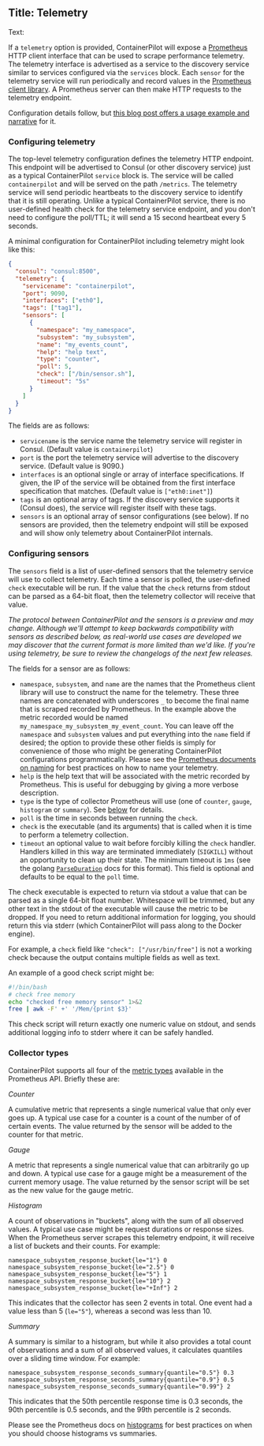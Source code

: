 Title: Telemetry
----
Text:

If a `telemetry` option is provided, ContainerPilot will expose a [Prometheus](http://prometheus.io) HTTP client interface that can be used to scrape performance telemetry. The telemetry interface is advertised as a service to the discovery service similar to services configured via the `services` block. Each `sensor` for the telemetry service will run periodically and record values in the [Prometheus client library](https://github.com/prometheus/client_golang). A Prometheus server can then make HTTP requests to the telemetry endpoint.

Configuration details follow, but [this blog post offers a usage example and narrative](https://www.joyent.com/blog/containerpilot-telemetry) for it.

### Configuring telemetry

The top-level telemetry configuration defines the telemetry HTTP endpoint. This endpoint will be advertised to Consul (or other discovery service) just as a typical ContainerPilot `service` block is. The service will be called `containerpilot` and will be served on the path `/metrics`. The telemetry service will send periodic heartbeats to the discovery service to identify that it is still operating. Unlike a typical ContainerPilot service, there is no user-defined health check for the telemetry service endpoint, and you don't need to configure the poll/TTL; it will send a 15 second heartbeat every 5 seconds.

A minimal configuration for ContainerPilot including telemetry might look like this:

```json
{
  "consul": "consul:8500",
  "telemetry": {
    "servicename": "containerpilot",
    "port": 9090,
    "interfaces": ["eth0"],
    "tags": ["tag1"],
    "sensors": [
      {
        "namespace": "my_namespace",
        "subsystem": "my_subsystem",
        "name": "my_events_count",
        "help": "help text",
        "type": "counter",
        "poll": 5,
        "check": ["/bin/sensor.sh"],
        "timeout": "5s"
      }
    ]
  }
}
```

The fields are as follows:

- `servicename` is the service name the telemetry service will register in Consul. (Default value is `containerpilot`)
- `port` is the port the telemetry service will advertise to the discovery service. (Default value is 9090.)
- `interfaces` is an optional single or array of interface specifications. If given, the IP of the service will be obtained from the first interface specification that matches. (Default value is `["eth0:inet"]`)
- `tags` is an optional array of tags. If the discovery service supports it (Consul does), the service will register itself with these tags.
- `sensors` is an optional array of sensor configurations (see below). If no sensors are provided, then the telemetry endpoint will still be exposed and will show only telemetry about ContainerPilot internals.

### Configuring sensors

The `sensors` field is a list of user-defined sensors that the telemetry service will use to collect telemetry. Each time a sensor is polled, the user-defined `check` executable will be run. If the value that the `check` returns from stdout can be parsed as a 64-bit float, then the telemetry collector will receive that value.

*The protocol between ContainerPilot and the sensors is a preview and may change. Although we'll attempt to keep backwards compatibility with sensors as described below, as real-world use cases are developed we may discover that the current format is more limited than we'd like. If you're using telemetry, be sure to review the changelogs of the next few releases.*

The fields for a sensor are as follows:

- `namespace`, `subsystem`, and `name` are the names that the Prometheus client library will use to construct the name for the telemetry. These three names are concatenated with underscores `_` to become the final name that is scraped recorded by Prometheus. In the example above the metric recorded would be named `my_namespace_my_subsystem_my_event_count`. You can leave off the `namespace` and `subsystem` values and put everything into the `name` field if desired; the option to provide these other fields is simply for convenience of those who might be generating ContainerPilot configurations programmatically. Please see the [Prometheus documents on naming](http://prometheus.io/docs/practices/naming/) for best practices on how to name your telemetry.
- `help` is the help text that will be associated with the metric recorded by Prometheus. This is useful for debugging by giving a more verbose description.
- `type` is the type of collector Prometheus will use (one of `counter`, `gauge`, `histogram` or `summary`). See [below](#Collector_types) for details.
- `poll` is the time in seconds between running the `check`.
- `check` is the executable (and its arguments) that is called when it is time to perform a telemetry collection.
- `timeout` an optional value to wait before forcibly killing the `check` handler. Handlers killed in this way are terminated immediately (`SIGKILL`) without an opportunity to clean up their state. The minimum timeout is `1ms` (see the golang [`ParseDuration`](https://golang.org/pkg/time/#ParseDuration) docs for this format). This field is optional and defaults to be equal to the `poll` time.

The check executable is expected to return via stdout a value that can be parsed as a single 64-bit float number. Whitespace will be trimmed, but any other text in the stdout of the executable will cause the metric to be dropped. If you need to return additional information for logging, you should return this via stderr (which ContainerPilot will pass along to the Docker engine).

For example, a `check` field like `"check": ["/usr/bin/free"]` is not a working check because the output contains multiple fields as well as text.

An example of a good check script might be:

```bash
#!/bin/bash
# check free memory
echo "checked free memory sensor" 1>&2
free | awk -F' +' '/Mem/{print $3}'
```

This check script will return exactly one numeric value on stdout, and sends additional logging info to stderr where it can be safely handled.

### Collector types

ContainerPilot supports all four of the [metric types](http://prometheus.io/docs/concepts/metric_types/) available in the Prometheus API. Briefly these are:

*Counter*

A cumulative metric that represents a single numerical value that only ever goes up. A typical use case for a counter is a count of the number of of certain events. The value returned by the sensor will be added to the counter for that metric.

*Gauge*

A metric that represents a single numerical value that can arbitrarily go up and down. A typical use case for a gauge might be a measurement of the current memory usage. The value returned by the sensor script will be set as the new value for the gauge metric.

*Histogram*

A count of observations in "buckets", along with the sum of all observed values. A typical use case might be request durations or response sizes. When the Prometheus server scrapes this telemetry endpoint, it will receive a list of buckets and their counts. For example:

```
namespace_subsystem_response_bucket{le="1"} 0
namespace_subsystem_response_bucket{le="2.5"} 0
namespace_subsystem_response_bucket{le="5"} 1
namespace_subsystem_response_bucket{le="10"} 2
namespace_subsystem_response_bucket{le="+Inf"} 2
```

This indicates that the collector has seen 2 events in total. One event had a value less than 5 (`le="5"`), whereas a second was less than 10.

*Summary*

A summary is similar to a histogram, but while it also provides a total count of observations and a sum of all observed values, it calculates quantiles over a sliding time window. For example:

```
namespace_subsystem_response_seconds_summary{quantile="0.5"} 0.3
namespace_subsystem_response_seconds_summary{quantile="0.9"} 0.5
namespace_subsystem_response_seconds_summary{quantile="0.99"} 2
```

This indicates that the 50th percentile response time is 0.3 seconds, the 90th percentile is 0.5 seconds, and the 99th percentile is 2 seconds.

Please see the Prometheus docs on [histograms](http://prometheus.io/docs/practices/histograms/) for best practices on when you should choose histograms vs summaries.
